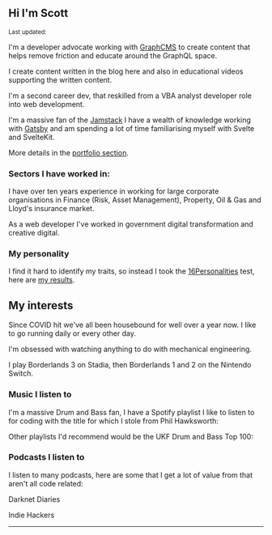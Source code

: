 <script>
  import DateUpdated from '$lib/components/date-updated.svelte'
  import Small from '$lib/components/small.svelte'
  import Spotify from '$lib/components/spotify.svelte'
</script>

## Hi I'm Scott

<Small>
  Last updated: <DateUpdated date='2021-07-27' small='true' />
</Small>

I'm a developer advocate working with [GraphCMS] to create content
that helps remove friction and educate around the GraphQL space.

I create content written in the blog here and also in educational
videos supporting the written content.

I'm a second career dev, that reskilled from a VBA analyst developer
role into web development.

I'm a massive fan of the [Jamstack] I have a wealth of knowledge
working with [Gatsby] and am spending a lot of time familiarising
myself with Svelte and SvelteKit.

More details in the [portfolio section].

### Sectors I have worked in:

I have over ten years experience in working for large corporate
organisations in Finance (Risk, Asset Management), Property, Oil & Gas
and Lloyd's insurance market.

As a web developer I've worked in government digital transformation
and creative digital.

### My personality

I find it hard to identify my traits, so instead I took the
[16Personalities] test, here are [my results].

## My interests

Since COVID hit we've all been housebound for well over a year now. I
like to go running daily or every other day.

I'm obsessed with watching anything to do with mechanical engineering.

I play Borderlands 3 on Stadia, then Borderlands 1 and 2 on the
Nintendo Switch.

### Music I listen to

I'm a massive Drum and Bass fan, I have a Spotify playlist I like to
listen to for coding with the title for which I stole from Phil
Hawksworth:

<Spotify
  spotifyLink="playlist/4etN3fawLp5rWiAFdJZQp5?si=bWljWzzsTq2kFj6hq5f-lQ"
  width="100%"
/>

Other playlists I'd recommend would be the UKF Drum and Bass Top 100:

<Spotify
  spotifyLink="playlist/0Zarq4BVkFkZOWkmqsfrjA?si=x3WLxJnVS12NVWWDt1LUXg"
  width="100%"
/>

### Podcasts I listen to

I listen to many podcasts, here are some that I get a lot of value
from that aren't all code related:

Darknet Diaries

<Spotify
  spotifyLink="show/4XPl3uEEL9hvqMkoZrzbx5"
  width="100%"
  height="180px"
/>

Indie Hackers

<Spotify
  spotifyLink="show/4ex8hmrHCPvPohKJb3wsuC"
  width="100%"
  height="180px"
/>

---

[graphcms]: http://graphcms.com/
[vba]: https://en.wikipedia.org/wiki/Visual_Basic_for_Applications
[now]: https://zeit.co/now
[gatsby]: https://www.gatsbyjs.org/
[16personalities]: https://www.16personalities.com/
[my results]: https://www.16personalities.com/profiles/ba01a67248b68
[jamstack]: https://jamstack.org/
[portfolio section]: /portfolio
